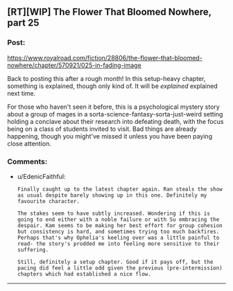 ## [RT][WIP] The Flower That Bloomed Nowhere, part 25

### Post:

https://www.royalroad.com/fiction/28806/the-flower-that-bloomed-nowhere/chapter/570921/025-in-fading-image

Back to posting this after a rough month! In this setup-heavy chapter, something is explained, though only kind of. It will be _explained_ explained next time.

For those who haven't seen it before, this is a psychological mystery story about a group of mages in a sorta-science-fantasy-sorta-just-weird setting holding a conclave about their research into defeating death, with the focus being on a class of students invited to visit. Bad things are already happening, though you might've missed it unless you have been paying close attention.

### Comments:

- u/EdenicFaithful:
  ```
  Finally caught up to the latest chapter again. Ran steals the show as usual despite barely showing up in this one. Definitely my favourite character.

  The stakes seem to have subtly increased. Wondering if this is going to end either with a noble failure or with Su embracing the despair. Kam seems to be making her best effort for group cohesion but consistency is hard, and sometimes trying too much backfires. Perhaps that's why Ophelia's keeling over was a little painful to read- the story's prodded me into feeling more sensitive to their suffering.

  Still, definitely a setup chapter. Good if it pays off, but the pacing did feel a little odd given the previous (pre-intermission) chapters which had established a nice flow.
  ```

---

